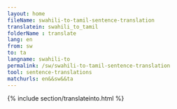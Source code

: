 ```yaml
---
layout: home
fileName: swahili-to-tamil-sentence-translation
translatein: swahili_to_tamil
folderName : translate
lang: en
from: sw
to: ta
langname: swahili-to
permalink: /sw/swahili-to-tamil-sentence-translation
tool: sentence-translations
matchurls: en&&sw&&ta
---
```

{% include section/translateinto.html %}

